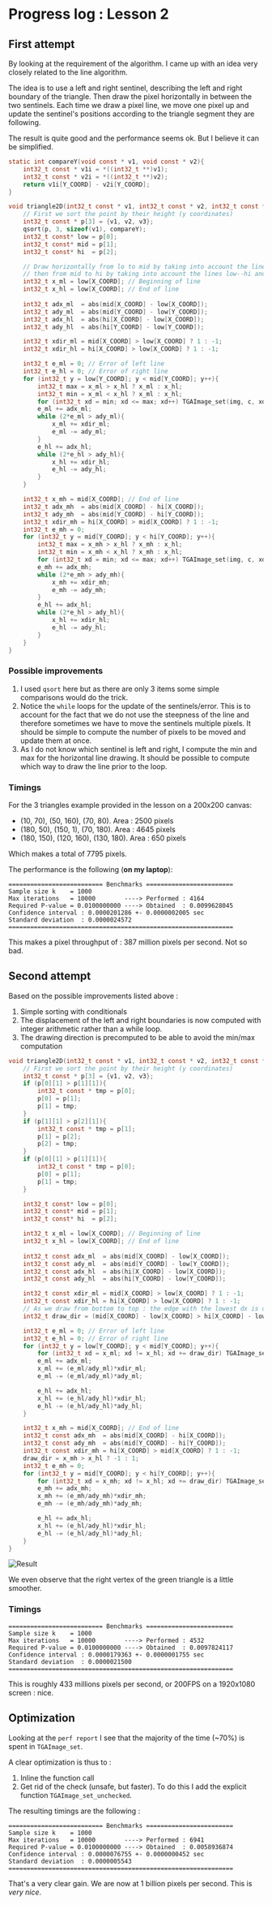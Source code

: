# Progress log : Lesson 2

## First attempt

By looking at the requirement of the algorithm. I came up with an idea very closely related to the line algorithm.

The idea is to use a left and right sentinel, describing the left and right boundary of the triangle. Then draw the pixel horizontally in between the two sentinels. Each time we draw a pixel line, we move one pixel up and update the sentinel's positions according to the triangle segment they are following. 

The result is quite good and the performance seems ok. But I believe it can be simplified.

```c 
static int compareY(void const * v1, void const * v2){
    int32_t const * v1i = *((int32_t **)v1);
    int32_t const * v2i = *((int32_t **)v2);
    return v1i[Y_COORD] - v2i[Y_COORD];
}

void triangle2D(int32_t const * v1, int32_t const * v2, int32_t const * v3, TGAImage_t * const img, TGAColor_t const * const c){
    // First we sort the point by their height (y coordinates)
    int32_t const * p[3] = {v1, v2, v3};
    qsort(p, 3, sizeof(v1), compareY);
    int32_t const* low = p[0];
    int32_t const* mid = p[1];
    int32_t const* hi  = p[2];

    // Draw horizontally from lo to mid by taking into account the lines low--mid and low--hi 
    // then from mid to hi by taking into account the lines low--hi and mid--hi
    int32_t x_ml = low[X_COORD]; // Beginning of line
    int32_t x_hl = low[X_COORD]; // End of line
                                 
    int32_t adx_ml  = abs(mid[X_COORD] - low[X_COORD]); 
    int32_t ady_ml  = abs(mid[Y_COORD] - low[Y_COORD]);
    int32_t adx_hl  = abs(hi[X_COORD] - low[X_COORD]); 
    int32_t ady_hl  = abs(hi[Y_COORD] - low[Y_COORD]);

    int32_t xdir_ml = mid[X_COORD] > low[X_COORD] ? 1 : -1;
    int32_t xdir_hl = hi[X_COORD] > low[X_COORD] ? 1 : -1;

    int32_t e_ml = 0; // Error of left line
    int32_t e_hl = 0; // Error of right line
    for (int32_t y = low[Y_COORD]; y < mid[Y_COORD]; y++){
        int32_t max = x_ml > x_hl ? x_ml : x_hl;
        int32_t min = x_ml < x_hl ? x_ml : x_hl;
        for (int32_t xd = min; xd <= max; xd++) TGAImage_set(img, c, xd, y); // Draw the line
        e_ml += adx_ml;
        while (2*e_ml > ady_ml){
            x_ml += xdir_ml;
            e_ml -= ady_ml;
        }
        e_hl += adx_hl;
        while (2*e_hl > ady_hl){
            x_hl += xdir_hl;
            e_hl -= ady_hl;
        }
    }

    int32_t x_mh = mid[X_COORD]; // End of line
    int32_t adx_mh  = abs(mid[X_COORD] - hi[X_COORD]); 
    int32_t ady_mh  = abs(mid[Y_COORD] - hi[Y_COORD]);
    int32_t xdir_mh = hi[X_COORD] > mid[X_COORD] ? 1 : -1;
    int32_t e_mh = 0;
    for (int32_t y = mid[Y_COORD]; y < hi[Y_COORD]; y++){
        int32_t max = x_mh > x_hl ? x_mh : x_hl;
        int32_t min = x_mh < x_hl ? x_mh : x_hl;
        for (int32_t xd = min; xd <= max; xd++) TGAImage_set(img, c, xd, y); // Draw the line
        e_mh += adx_mh;
        while (2*e_mh > ady_mh){
            x_mh += xdir_mh;
            e_mh -= ady_mh;
        }
        e_hl += adx_hl;
        while (2*e_hl > ady_hl){
            x_hl += xdir_hl;
            e_hl -= ady_hl;
        }
    }
}
```

### Possible improvements

1. I used `qsort` here but as there are only 3 items some simple comparisons would do the trick.
2. Notice the `while` loops for the update of the sentinels/error. This is to account for the fact that we do not use the steepness of the line and therefore sometimes we have to move the sentinels multiple pixels. It should be simple to compute the number of pixels to be moved and update them at once.
3. As I do not know which sentinel is left and right, I compute the min and max for the horizontal line drawing. It should be possible to compute which way to draw the line prior to the loop.

### Timings 

For the 3 triangles example provided in the lesson on a 200x200 canvas:

- (10, 70), (50, 160), (70, 80). Area : 2500 pixels 
- (180, 50), (150, 1), (70, 180). Area : 4645 pixels 
- (180, 150), (120, 160), (130, 180). Area : 650 pixels

Which makes a total of 7795 pixels.

The performance is the following (**on my laptop**):
```console 
========================== Benchmarks ========================
Sample size k    = 1000
Max iterations   = 10000        ----> Performed : 4164
Required P-value = 0.0100000000 ----> Obtained  : 0.0099628045
Confidence interval : 0.0000201286 +- 0.0000002005 sec
Standard deviation  : 0.0000024572
==============================================================
```

This makes a pixel throughput of : 387 million pixels per second. Not so bad.

## Second attempt 

Based on the possible improvements listed above :
1. Simple sorting with conditionals
2. The displacement of the left and right boundaries is now computed with integer arithmetic rather than a while loop.
3. The drawing direction is precomputed to be able to avoid the min/max computation

```c
void triangle2D(int32_t const * v1, int32_t const * v2, int32_t const * v3, TGAImage_t * const img, TGAColor_t const * const c){
    // First we sort the point by their height (y coordinates)
    int32_t const * p[3] = {v1, v2, v3};
    if (p[0][1] > p[1][1]){
        int32_t const * tmp = p[0];
        p[0] = p[1];
        p[1] = tmp;
    }
    if (p[1][1] > p[2][1]){
        int32_t const * tmp = p[1];
        p[1] = p[2];
        p[2] = tmp;
    }
    if (p[0][1] > p[1][1]){
        int32_t const * tmp = p[0];
        p[0] = p[1];
        p[1] = tmp;
    }

    int32_t const* low = p[0];
    int32_t const* mid = p[1];
    int32_t const* hi  = p[2];

    int32_t x_ml = low[X_COORD]; // Beginning of line
    int32_t x_hl = low[X_COORD]; // End of line
                                 
    int32_t const adx_ml  = abs(mid[X_COORD] - low[X_COORD]); 
    int32_t const ady_ml  = abs(mid[Y_COORD] - low[Y_COORD]);
    int32_t const adx_hl  = abs(hi[X_COORD] - low[X_COORD]); 
    int32_t const ady_hl  = abs(hi[Y_COORD] - low[Y_COORD]);

    int32_t const xdir_ml = mid[X_COORD] > low[X_COORD] ? 1 : -1;
    int32_t const xdir_hl = hi[X_COORD] > low[X_COORD] ? 1 : -1;
    // As we draw from bottom to top : the edge with the lowest dx is on the left.
    int32_t draw_dir = (mid[X_COORD] - low[X_COORD] > hi[X_COORD] - low[X_COORD]) ? -1 : 1;

    int32_t e_ml = 0; // Error of left line
    int32_t e_hl = 0; // Error of right line
    for (int32_t y = low[Y_COORD]; y < mid[Y_COORD]; y++){
        for (int32_t xd = x_ml; xd != x_hl; xd += draw_dir) TGAImage_set(img, c, xd, y); // Draw the line
        e_ml += adx_ml;
        x_ml += (e_ml/ady_ml)*xdir_ml;
        e_ml -= (e_ml/ady_ml)*ady_ml;

        e_hl += adx_hl;
        x_hl += (e_hl/ady_hl)*xdir_hl;
        e_hl -= (e_hl/ady_hl)*ady_hl;
    }

    int32_t x_mh = mid[X_COORD]; // End of line
    int32_t const adx_mh  = abs(mid[X_COORD] - hi[X_COORD]); 
    int32_t const ady_mh  = abs(mid[Y_COORD] - hi[Y_COORD]);
    int32_t const xdir_mh = hi[X_COORD] > mid[X_COORD] ? 1 : -1;
    draw_dir = x_mh > x_hl ? -1 : 1;
    int32_t e_mh = 0;
    for (int32_t y = mid[Y_COORD]; y < hi[Y_COORD]; y++){
        for (int32_t xd = x_mh; xd != x_hl; xd += draw_dir) TGAImage_set(img, c, xd, y); // Draw the line
        e_mh += adx_mh;
        x_mh += (e_mh/ady_mh)*xdir_mh;
        e_mh -= (e_mh/ady_mh)*ady_mh;

        e_hl += adx_hl;
        x_hl += (e_hl/ady_hl)*xdir_hl;
        e_hl -= (e_hl/ady_hl)*ady_hl;
    }
}
```

![Result](./assets/004_triangle_rasterizing_2.tga) 

We even observe that the right vertex of the green triangle is a little smoother.

### Timings 

```console
========================== Benchmarks ========================
Sample size k    = 1000        
Max iterations   = 10000        ----> Performed : 4532        
Required P-value = 0.0100000000 ----> Obtained  : 0.0097824117
Confidence interval : 0.0000179363 +- 0.0000001755 sec
Standard deviation  : 0.0000021500
==============================================================
```

This is roughly 433 millions pixels per second, or 200FPS on a 1920x1080 screen : nice.

## Optimization

Looking at the `perf report` I see that the majority of the time (~70%) is spent in `TGAImage_set`.

A clear optimization is thus to :

1. Inline the function call 
2. Get rid of the check (unsafe, but faster). To do this I add the explicit function `TGAImage_set_unchecked`.

The resulting timings are the following :
```console
========================== Benchmarks ========================
Sample size k    = 1000        
Max iterations   = 10000        ----> Performed : 6941        
Required P-value = 0.0100000000 ----> Obtained  : 0.0058936874
Confidence interval : 0.0000076755 +- 0.0000000452 sec
Standard deviation  : 0.0000005543
==============================================================
```

That's a very clear gain. We are now at 1 billion pixels per second. This is *very nice*.
